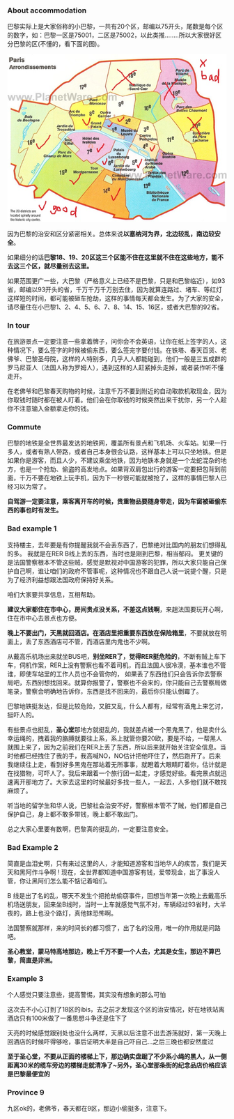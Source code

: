 ### About accommodation


巴黎实际上是大家俗称的小巴黎，一共有20个区，邮编以75开头，尾数是每个区的数字，如：巴黎一区是75001，二区是75002，以此类推........所以大家很好区分巴黎的区(不懂的，看下面的图)。 

![paris province](paris_province.jpg)

因为巴黎的治安和区分紧密相关。总体来说**以塞纳河为界，北边较乱，南边较安全**。

如果细分的话**巴黎18、19、20区这三个区能不住在这里就不住在这些地方，能不去这三个区，就尽量别去这里。**

如果范围更广一些，大巴黎（严格意义上已经不是巴黎，只是和巴黎临近），如93省，邮编以93开头的省，千万千万千万别去住，因为就算连路过、堵车、等红灯这样短的时间，都可能被砸车抢劫，这样的事情每天都会发生。为了大家的安全，请尽量住在小巴黎1、2、4、5、6、7、8、14、15、16区，或者大巴黎的92省。

### In tour

在旅游景点一定要注意一些拿着牌子，问你会不会英语，让你在纸上签字的人，这种情况下，要么签字的时候被偷东西，要么签完字要付钱。在铁塔、春天百货、老佛爷、巴黎圣母院，这样的人特别多，几乎人人都能碰到，他们一般是三五成群的罗马尼亚人（法国人称为罗姆人），遇到这样的人赶紧掉头走掉，或者装作听不懂走开。

在老佛爷和巴黎春天购物的时候，注意千万不要到附近的自动取款机取现金，因为你取钱时随时都在被人盯着。他们会在你取钱的时候突然出来干扰你，另一个人趁你不注意输入金额拿走你的钱。

### Commute

巴黎的地铁是全世界最发达的地铁网，覆盖所有景点和飞机场、火车站。如果一行多人，或者有熟人带路，或者自己本身很会认路，这样基本上可以只坐地铁。但是如果你是游客，而且人少，不建议乘坐地铁，因为地铁本身就是一个龙蛇混杂的地方，也是一个抢劫、偷盗的高发地点。如果背双肩包出行的游客一定要把包背到前面，千万不要在地铁上玩手机，因为下一秒很可能就被抢了，这样的事情巴黎人已经习以为常了。

**自驾游一定要注意，乘客离开车的时候，贵重物品要随身带走，因为车窗被砸偷东西的事也时有发生。**

### Bad example 1


支持楼主，去年要是有你提醒我就不会丢东西了，巴黎绝对比国内的朋友们想得乱的多。
我就是在RER B线上丢的东西，当时也是刚到巴黎，相当郁闷。
更关键的是法国警察根本不管这些贼，感觉是默视对中国游客的犯罪，所以大家只能自己保护自己啊，谁让咱们的政府不管事呢，这种情况也不跟自己人说一说提个醒，只是为了经济利益想跟法国政府保持好关系。

咱们大家要共享信息，互相帮助。

**建议大家都住在市中心，房间贵点没关系，不差这点钱啊**，来趟法国要玩开心啊，住在市中心去景点也方便。

**晚上不要出门，天黑就回酒店。在酒店里把重要东西放在保险箱里**，不要就放在明面上，丢了东西酒店可不管，而酒店里内鬼也不少啊。

从戴高乐机场出来就坐BUS吧，**别坐RER了，觉得RER挺危险的**，不断有贼上车下车，伺机作案，RER上没有警察也看不着司机，而且法国人很冷漠，基本谁也不管谁，即使车站里的工作人员也不会管你的， 如果丢了东西他们只会告诉你去警察局吧，东西别想找回来。就算你报警了，警察也不会来的，你只能自己去警察局做笔录，警察会明确地告诉你，东西是找不回来的，最后你只能认倒霉了。

巴黎地铁挺发达，但是比较危险，又脏又乱，什么人都有，经常有酒鬼上来乞讨，挺吓人的。

有些景点也挺乱，**圣心堂**那地方就挺乱的，我就差点被一个黑鬼黑了，他是卖什么幸运绳的，拽着我的胳膊就要往上系，系上就管你要20欧，要是不给，一帮黑人就围上来了，因为之前我们在RER上丢了东西，所以后来就开始关注安全信息。当时他都已经拽住了我的手，我高喊NO，NO估计把他吓住了，然后跑开了。后来我继续往上走，看到好多黑鬼在那站着无所事事，就瞪着大眼睛盯着你，估计就是在找猎物，可吓人了。我后来跟着一个旅行团一起走，才感觉好些。看完景点就迅速离开那地方了。大家去这里的时候最好多找一些人，一起去，人多他们就不敢找麻烦了。

听当地的留学生和华人说，巴黎社会治安不好，警察根本管不了贼，他们都是自己保护自己，身上都不敢多带钱，晚上都不敢出门。

总之大家心里要有数啊，巴黎真的挺乱的，一定要注意安全。

### Bad Example 2

简直是血泪史啊，只有来过这里的人，才能知道游客和当地华人的疾苦，我们是天天和黑阿作斗争啊 ! 现在，全世界都知道中国游客有钱，爱带现金，出了事没人管，你让黑阿们怎么能不惦记着咱们。       

B 线是出了名的乱，哪天不发生个把抢劫偷窃事件，回想当年第一次晚上去戴高乐机场送朋友，回来坐B线时，当时一上车就感觉气氛不对，车辆经过93省时，大半夜的，路上也没个路灯，真他妹恐怖啊。
    
法国警察就那样，来的时间长的都习惯了，出了名的没用，唯一的作用就是问路吧。

**圣心教堂，蒙马特高地那边，晚上千万不要一个人去，尤其是女生，那边不算巴黎，简直是非洲。**

### Example 3

个人感觉只要注意些，提高警惕，其实没有想象的那么可怕

这次去不小心订到了18区的ibis，去之前才发现这个区的治安情况，好在地铁站离酒店只有100米做了一番思想斗争还是住下了

天亮的时候感觉跟别处也没什么两样，天黑以后注意不出去游荡就好，第一天晚上回酒店的时候吓得够呛，事后证明大半是自己吓自己...之后三晚也都安然度过

**至于圣心堂，不要从正面的楼梯上下，那边确实盘踞了不少系小绳的黑人，从一侧距离30米的缆车旁边的楼梯走就清净了~另外，圣心堂那条街的纪念品店价格应该是巴黎最便宜的**

### Province 9

九区ok的，老佛爷，春天都在9区，那边小偷挺多，注意下。
